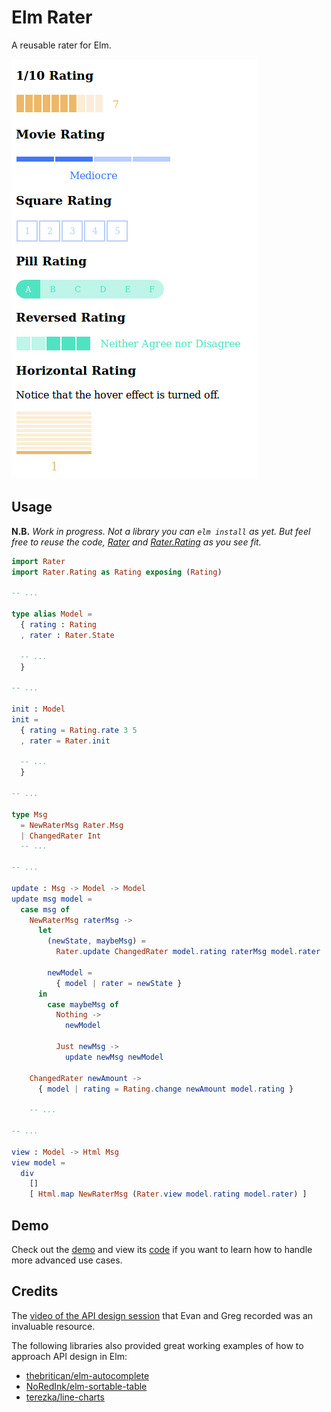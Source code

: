 # Elm Rater

A reusable rater for Elm.

![A screenshot of example raters](/example-raters.png)

## Usage

**N.B.** *Work in progress. Not a library you can `elm install` as yet. But
feel free to reuse the code, [Rater](/src/Rater.elm) and
[Rater.Rating](/src/Rater/Rating.elm) as you see fit.*

```elm
import Rater
import Rater.Rating as Rating exposing (Rating)

-- ...

type alias Model =
  { rating : Rating
  , rater : Rater.State

  -- ...
  }

-- ...

init : Model
init =
  { rating = Rating.rate 3 5
  , rater = Rater.init

  -- ...
  }

-- ...

type Msg
  = NewRaterMsg Rater.Msg
  | ChangedRater Int
  -- ...

-- ...

update : Msg -> Model -> Model
update msg model =
  case msg of
    NewRaterMsg raterMsg ->
      let
        (newState, maybeMsg) =
          Rater.update ChangedRater model.rating raterMsg model.rater

        newModel =
          { model | rater = newState }
      in
        case maybeMsg of
          Nothing ->
            newModel

          Just newMsg ->
            update newMsg newModel

    ChangedRater newAmount ->
      { model | rating = Rating.change newAmount model.rating }

    -- ...

-- ...

view : Model -> Html Msg
view model =
  div
    []
    [ Html.map NewRaterMsg (Rater.view model.rating model.rater) ]
```

## Demo

Check out the [demo](https://dwayne.github.io/elm-rater/) and view its
[code](/src/Main.elm) if you want to learn how to handle more advanced use
cases.

## Credits

The
[video of the API design session](https://www.youtube.com/watch?v=KSuCYUqY058)
that Evan and Greg recorded was an invaluable resource.

The following libraries also provided great working examples of how to approach
API design in Elm:

- [thebritican/elm-autocomplete](https://github.com/thebritican/elm-autocomplete)
- [NoRedInk/elm-sortable-table](https://github.com/NoRedInk/elm-sortable-table)
- [terezka/line-charts](https://github.com/terezka/line-charts)
